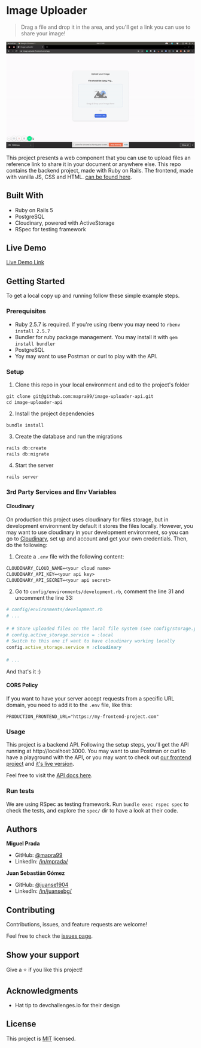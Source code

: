 # Image Uploader

> Drag a file and drop it in the area, and you'll get a link you can use to share your image!

![](/docs/demo.gif)

This project presents a web component that you can use to upload files an reference link to share it in your document or anywhere else. This repo contains the backend project, made with Ruby on Rails. The frontend, made with vanilla JS, CSS and HTML. [can be found here](https://github.com/juanse1904/image-uploader-frontend).

## Built With

- Ruby on Rails 5
- PostgreSQL
- Cloudinary, powered with ActiveStorage
- RSpec for testing framework

## Live Demo

[Live Demo Link](https://image-uploader-be.herokuapp.com/)


## Getting Started

To get a local copy up and running follow these simple example steps.

### Prerequisites

- Ruby 2.5.7 is required. If you're using rbenv you may need to `rbenv install 2.5.7`
- Bundler for ruby package management. You may install it with `gem install bundler`
- PostgreSQL
- Yoy may want to use Postman or curl to play with the API.

### Setup

1. Clone this repo in your local environment and cd to the project's folder
```
git clone git@github.com:mapra99/image-uploader-api.git
cd image-uploader-api
```
2. Install the project dependencies
```
bundle install
```
3. Create the database and run the migrations
```
rails db:create
rails db:migrate
```
4. Start the server
```
rails server
```

### 3rd Party Services and Env Variables

#### Cloudinary

On production this project uses cloudinary for files storage, but in development environment by default it stores the files locally. However, you may want to use cloudinary in your development environment, so you can go to [Cloudinary](https://cloudinary.com/), set up and account and get your own credentials. Then, do the following:

1. Create a `.env` file with the following content:
```
CLOUDINARY_CLOUD_NAME=<your cloud name>
CLOUDINARY_API_KEY=<your api key>
CLOUDINARY_API_SECRET=<your api secret>
```

2. Go to `config/environments/development.rb`, comment the line 31 and uncomment the line 33:
```ruby
# config/environments/development.rb
# ...

# # Store uploaded files on the local file system (see config/storage.yml for options)
# config.active_storage.service = :local
# Switch to this one if want to have cloudinary working locally
config.active_storage.service = :cloudinary

# ...
```

And that's it :)

#### CORS Policy

If you want to have your server accept requests from a specific URL domain, you need to add it to the `.env` file, like this:
```
PRODUCTION_FRONTEND_URL="https://my-frontend-project.com"
```

### Usage

This project is a backend API. Following the setup steps, you'll get the API running at http://localhost:3000. You may want to use Postman or curl to have a playground with the API, or you may want to check out [our frontend project](https://github.com/juanse1904/image-uploader-frontend) and [it's live version](https://image-uploader-frontend.vercel.app/).

Feel free to visit the [API docs here](https://documenter.getpostman.com/view/10455715/TVRn3muW).

### Run tests

We are using RSpec as testing framework. Run `bundle exec rspec spec` to check the tests, and explore the `spec/` dir to have a look at their code.

## Authors

**Miguel Prada**

- GitHub: [@mapra99](https://github.com/mapra99)
- LinkedIn: [/in/mprada/](https://www.linkedin.com/in/mprada/?locale=en_US)

**Juan Sebastián Gómez**

- GitHub: [@juanse1904](https://github.com/juanse1904)
- LinkedIn: [/in/juansebg/](https://www.linkedin.com/in/juansebg/)

## Contributing

Contributions, issues, and feature requests are welcome!

Feel free to check the [issues page](issues/).

## Show your support

Give a ⭐️ if you like this project!

## Acknowledgments

- Hat tip to devchallenges.io for their design

## License

This project is [MIT](lic.url) licensed.
